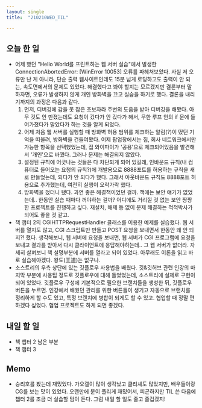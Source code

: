 ```yaml
---
layout: single
title:  "210210WED_TIL"

---
```


## 오늘 한 일

* 어제 했던 "Hello World를 프린트하는 웹 서버 실습"에서 발생한 ConnectionAbortedError: [WinError 10053] 오류를 파헤쳐보았다. 사실 저 오류만 난 게 아니라, 단순 출력 웹사이트인데도 15분 넘게 로딩하고도 출력이 안 되는, 속도면에서의 문제도 있었다. 해결했다고 봐야 할지는 모르겠지만 결론부터 말하자면, 오류가 발생하지 않게 개인 방화벽을 끄고 실습을 하기로 했다. 결론을 내리기까지의 과정은 다음과 같다.
  1. 먼저, 디버깅에 감을 못 잡은 초보자라 주변의 도움을 받아 디버깅을 해봤다. 아무 것도 안 만졌는데도 요청이 갔다가 안 갔다가 해서, 무한 루프 안의 if 문에 들어가졌다가 말았다가 하는 것을 알게 되었다.
  2. 어제 처음 웹 서버를 실행할 때 방화벽 허용 범위를 체크하는 알림(?)이 떴던 기억을 떠올려, 방화벽을 건들여봤다. 어제 팝업창에서는 집, 회사 네트워크에서만 가능한 항목을 선택했었는데, 집 와이파이가 '공용'으로 체크되어있음을 발견해서 '개인'으로 바꿨다. 그러나 문제는 해결되지 않았다.
  3. 설정된 규칙에 어긋나는 것들은 다 차단되게 되어 있길래, 인바운드 규칙(내 컴퓨터로 들어오는 요청의 규칙?)에 개발용으로 8888포트를 허용하는 규칙을 새로 만들었는데, 되다가 안 되다가 했다. 그래서 아웃바운드 규칙도 8888포트 허용으로 추가했는데, 여전히 실행이 오락가락 했다.
  4. 방화벽을 껐더니 됐다. 과연 좋은 해결책이었던 걸까. 책에는 보안 얘기가 없었는데.. 한동안 실습 때마다 꺼야하는 걸까? 어디에도 거리낄 것 없는 보안 짱짱한 프로젝트를 진행하고 싶다. 재설치, 해제 등 없이 문제 해결하는 척척박사가 되어도 좋을 것 같고.
* 책 챕터 2의 CGIHTTPRequestHandler 클래스를 이용한 예제를 실습했다. 웹 서버를 열지도 않고, CGI 스크립트만 만들고 POST 요청을 보내면서 한동안 왜 안 되지?! 했다. 생각해보니, 웹 서버에 요청을 보내면, 웹 서버가 CGI 프로그램에 요청을 보내고 결과를 받아서 다시 클라이언트에 응답해야하는데.. 그 웹 서버가 없더라. 자세히 살펴보니 책 설명부분에 서버를 열라고 되어 있었다. 아무래도 이론을 읽고 바로 실습해야겠다. 왕도(王道)는 없구나.
* 소스트리의 우측 상단에 있는 깃플로우 사용법을 배웠다. 깃&깃허브 관련 인강의 마지막 부분에 사용팁 정도로 깃플로우에 대해 들었었는데, 소스트리에 실제로 구현이 되어 있었다. 깃플로우 구성에 기본적으로 필요한 브랜치들을 생성한 뒤, 깃플로우 버튼을 누르면. 인강에서 배웠던 관리를 위한 버튼들이 생기고 자동으로 브랜치를 정리하게 할 수도 있고, 특정 브랜치에 병합이 되게도 할 수 있고. 협업할 때 정말 편하겠다 싶었다. 협업 프로젝트도 하게 되면 좋겠다.

## 내일 할 일

* 책 챕터 2 남은 부분
* 책 챕터 3 

## Memo

* 승리호를 봤는데 재밌었다. 가오갤이 많이 생각났고 클리셰도 많았지만, 배우들이랑 CG를 보는 맛이 있었다. 오랜만에 분이 풀리게 재밌어서, 피곤하지만 TIL 쓴 다음에 챕터 2를 조금 더 실습할 맘이 든다. 그럼 내일 할 일도 줄고 즐겁겠지!